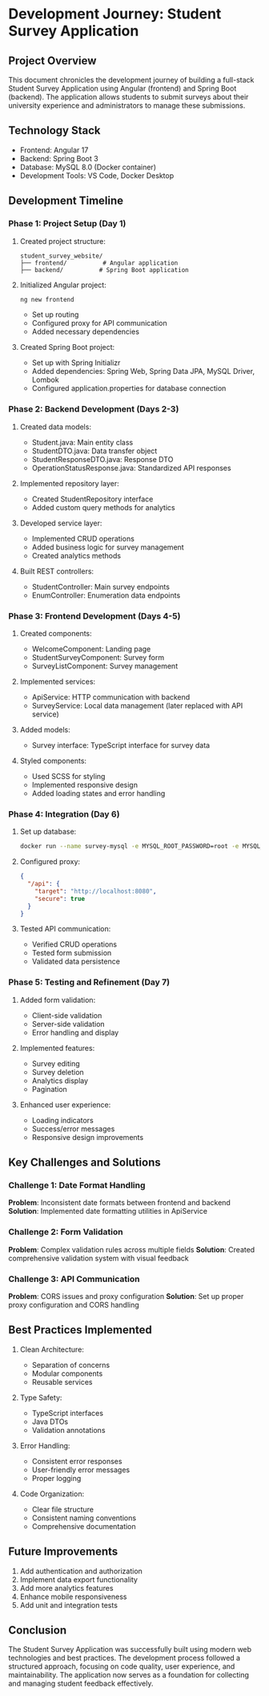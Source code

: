 # Development Journey: Student Survey Application

## Project Overview

This document chronicles the development journey of building a full-stack Student Survey Application using Angular (frontend) and Spring Boot (backend). The application allows students to submit surveys about their university experience and administrators to manage these submissions.

## Technology Stack

- Frontend: Angular 17
- Backend: Spring Boot 3
- Database: MySQL 8.0 (Docker container)
- Development Tools: VS Code, Docker Desktop

## Development Timeline

### Phase 1: Project Setup (Day 1)

1. Created project structure:

   ```
   student_survey_website/
   ├── frontend/          # Angular application
   ├── backend/          # Spring Boot application

   ```
2. Initialized Angular project:

   ```bash
   ng new frontend
   ```

   - Set up routing
   - Configured proxy for API communication
   - Added necessary dependencies
3. Created Spring Boot project:

   - Set up with Spring Initializr
   - Added dependencies: Spring Web, Spring Data JPA, MySQL Driver, Lombok
   - Configured application.properties for database connection

### Phase 2: Backend Development (Days 2-3)

1. Created data models:

   - Student.java: Main entity class
   - StudentDTO.java: Data transfer object
   - StudentResponseDTO.java: Response DTO
   - OperationStatusResponse.java: Standardized API responses
2. Implemented repository layer:

   - Created StudentRepository interface
   - Added custom query methods for analytics
3. Developed service layer:

   - Implemented CRUD operations
   - Added business logic for survey management
   - Created analytics methods
4. Built REST controllers:

   - StudentController: Main survey endpoints
   - EnumController: Enumeration data endpoints

### Phase 3: Frontend Development (Days 4-5)

1. Created components:

   - WelcomeComponent: Landing page
   - StudentSurveyComponent: Survey form
   - SurveyListComponent: Survey management
2. Implemented services:

   - ApiService: HTTP communication with backend
   - SurveyService: Local data management (later replaced with API service)
3. Added models:

   - Survey interface: TypeScript interface for survey data
4. Styled components:

   - Used SCSS for styling
   - Implemented responsive design
   - Added loading states and error handling

### Phase 4: Integration (Day 6)

1. Set up database:

   ```bash
   docker run --name survey-mysql -e MYSQL_ROOT_PASSWORD=root -e MYSQL_DATABASE=student_survey -p 3306:3306 -d mysql:8.0
   ```
2. Configured proxy:

   ```json
   {
     "/api": {
       "target": "http://localhost:8080",
       "secure": true
     }
   }
   ```
3. Tested API communication:

   - Verified CRUD operations
   - Tested form submission
   - Validated data persistence

### Phase 5: Testing and Refinement (Day 7)

1. Added form validation:

   - Client-side validation
   - Server-side validation
   - Error handling and display
2. Implemented features:

   - Survey editing
   - Survey deletion
   - Analytics display
   - Pagination
3. Enhanced user experience:

   - Loading indicators
   - Success/error messages
   - Responsive design improvements

## Key Challenges and Solutions

### Challenge 1: Date Format Handling

**Problem**: Inconsistent date formats between frontend and backend
**Solution**: Implemented date formatting utilities in ApiService

### Challenge 2: Form Validation

**Problem**: Complex validation rules across multiple fields
**Solution**: Created comprehensive validation system with visual feedback

### Challenge 3: API Communication

**Problem**: CORS issues and proxy configuration
**Solution**: Set up proper proxy configuration and CORS handling

## Best Practices Implemented

1. Clean Architecture:

   - Separation of concerns
   - Modular components
   - Reusable services
2. Type Safety:

   - TypeScript interfaces
   - Java DTOs
   - Validation annotations
3. Error Handling:

   - Consistent error responses
   - User-friendly error messages
   - Proper logging
4. Code Organization:

   - Clear file structure
   - Consistent naming conventions
   - Comprehensive documentation

## Future Improvements

1. Add authentication and authorization
2. Implement data export functionality
3. Add more analytics features
4. Enhance mobile responsiveness
5. Add unit and integration tests

## Conclusion

The Student Survey Application was successfully built using modern web technologies and best practices. The development process followed a structured approach, focusing on code quality, user experience, and maintainability. The application now serves as a foundation for collecting and managing student feedback effectively.
